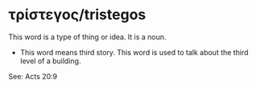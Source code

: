# τρίστεγος/tristegos
This word is a type of thing or idea. It is a noun.
* This word means third story. This word is used to talk about the third level of a building.

See: Acts 20:9
